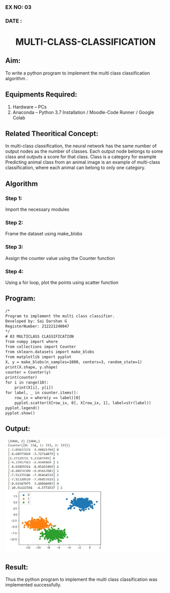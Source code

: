 ### EX NO: 03
### DATE : 

# <p align ='center'> MULTI-CLASS-CLASSIFICATION </p>
## Aim:
To write a python program to implement the multi class classification algorithm .

## Equipments Required:
1. Hardware – PCs
2. Anaconda – Python 3.7 Installation / Moodle-Code Runner / Google Colab

## Related Theoritical Concept:
In multi-class classification, the neural network has the same number of output nodes as the number of classes. Each output node belongs to some class and outputs a score for that class. Class is a category for example Predicting animal class from an animal image is an example of multi-class classification, where each animal can belong to only one category.

## Algorithm
### Step 1:
Import the necessary modules
### Step 2:
Frame the dataset using make_blobs
### Step 3:
Assign the counter value using the Counter function
### Step 4:
Using a for loop, plot the points using scatter function

## Program:
```
/*
Program to implement the multi class classifier.
Developed by: Sai Darshan G
RegisterNumber: 212221240047
*/
# 03 MULTICLASS CLASSIFICATION
from numpy import where
from collections import Counter
from sklearn.datasets import make_blobs
from matplotlib import pyplot
X, y = make_blobs(n_samples=1000, centers=3, random_state=1)
print(X.shape, y.shape)
counter = Counter(y)
print(counter)
for i in range(10):
    print(X[i], y[i])
for label, _ in counter.items():
	row_ix = where(y == label)[0]
	pyplot.scatter(X[row_ix, 0], X[row_ix, 1], label=str(label))
pyplot.legend()
pyplot.show()

```
## Output:
![multi class classification plot](1.jpg)

## Result:
Thus the python program to implement the multi class classification was implemented successfully.
